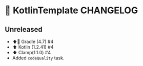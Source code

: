 # 📝 KotlinTemplate CHANGELOG

## Unreleased

- ⬆️🐘 Gradle (4.7) #4
- ⬆️ Kotlin (1.2.41) #4
- ⬆️ Clamp(1.1.0) #4
- Added `codeQuality` task.
